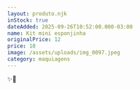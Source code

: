 ```yaml
---
layout: produto.njk
inStock: true
dateAdded: 2025-09-26T10:52:00.000-03:00
name: Kit mini esponjinha
originalPrice: 12
price: 10
image: /assets/uploads/img_0097.jpeg
category: maquiagens
---
```

✨💜
